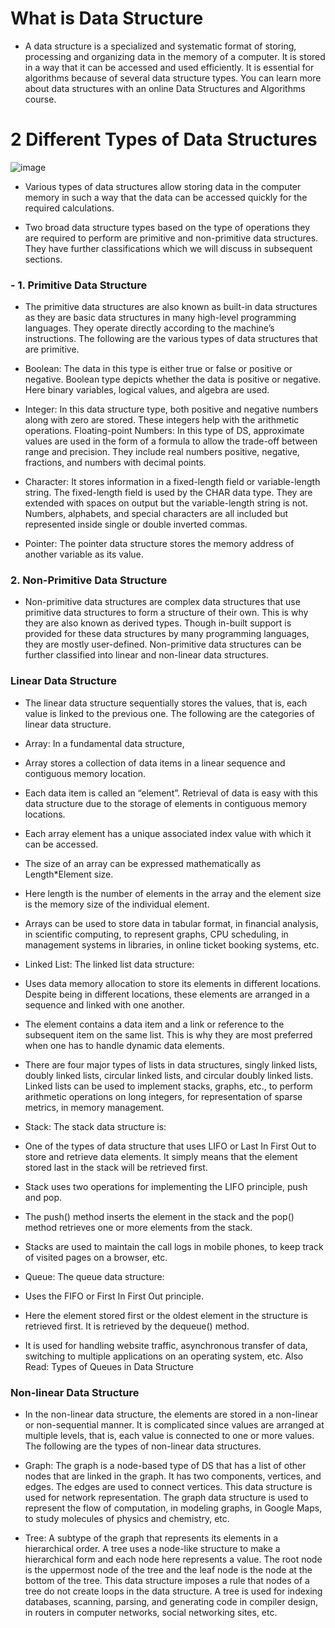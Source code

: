 # What is Data Structure
- A data structure is a specialized and systematic format of storing, processing and organizing data in the memory of a computer. It is stored in a way that it can be 
  accessed and used efficiently. It is essential for algorithms because of several data structure types. You can learn more about data structures with an online Data 
  Structures and Algorithms course.



# 2 Different Types of Data Structures
![image](https://github.com/Gurupatil0003/DSA_Tutorial/assets/110026505/1ba44524-201e-43fe-bac3-8f4ac5239030)


- Various types of data structures allow storing data in the computer memory in such a way that the data can be accessed quickly for the required calculations. 

- Two broad data structure types based on the type of operations they are required to perform are primitive and non-primitive data structures. They have further 
 classifications which we will discuss in subsequent sections. 

### - 1. Primitive Data Structure
- The primitive data structures are also known as built-in data structures as they are basic data structures in many high-level programming languages. They operate 
  directly according to the machine’s instructions. The following are the various types of data structures that are primitive. 

- Boolean: The data in this type is either true or false or positive or negative. Boolean type depicts whether the data is positive or negative. Here binary 
 variables, logical values, and algebra are used. 
- Integer: In this data structure type, both positive and negative numbers along with zero are stored. These integers help with the arithmetic operations. 
 Floating-point Numbers: In this type of DS, approximate values are used in the form of a formula to allow the trade-off between range and precision. They include 
 real numbers positive, negative, fractions, and numbers with decimal points. 
- Character: It stores information in a fixed-length field or variable-length string. The fixed-length field is used by the CHAR data type. They are extended with 
 spaces on output but the variable-length string is not. Numbers, alphabets, and special characters are all included but represented inside single or double 
 inverted commas. 
- Pointer: The pointer data structure stores the memory address of another variable as its value. 
### 2. Non-Primitive Data Structure
- Non-primitive data structures are complex data structures that use primitive data structures to form a structure of their own. This is why they are also known as 
 derived types. Though in-built support is provided for these data structures by many programming languages, they are mostly user-defined. Non-primitive data 
 structures can be further classified into linear and non-linear data structures. 

### Linear Data Structure
- The linear data structure sequentially stores the values, that is, each value is linked to the previous one. The following are the categories of linear data 
 structure. 

- Array: In a fundamental data structure,
- Array stores a collection of data items in a linear sequence and contiguous memory location.
- Each data item is called an “element”. Retrieval of data is easy with this data structure due to the storage of elements in contiguous memory locations. 
- Each array element has a unique associated index value with which it can be accessed. 
- The size of an array can be expressed mathematically as Length*Element size. 
- Here length is the number of elements in the array and the element size is the memory size of the individual element. 
- Arrays can be used to store data in tabular format, in financial analysis, in scientific computing, to represent graphs, CPU scheduling, in management systems 
 in libraries, in online ticket booking systems, etc. 
- Linked List: The linked list data structure:
- Uses data memory allocation to store its elements in different locations. Despite being in different locations, these elements are arranged in a sequence and 
 linked with one another. 
- The element contains a data item and a link or reference to the subsequent item on the same list. This is why they are most preferred when one has to handle 
 dynamic data elements. 
- There are four major types of lists in data structures, singly linked lists, doubly linked lists, circular linked lists, and circular doubly linked lists. 
  Linked lists can be used to implement stacks, graphs, etc., to perform arithmetic operations on long integers, for representation of sparse metrics, in memory 
  management.
- Stack: The stack data structure is:
- One of the types of data structure that uses LIFO or Last In First Out to store and retrieve data elements. It simply means that the element stored last in the 
  stack will be retrieved first.
- Stack uses two operations for implementing the LIFO principle, push and pop.
- The push() method inserts the element in the stack and the pop() method retrieves one or more elements from the stack. 
- Stacks are used to maintain the call logs in mobile phones, to keep track of visited pages on a browser, etc. 
- Queue: The queue data structure:
- Uses the FIFO or First In First Out principle. 
- Here the element stored first or the oldest element in the structure is retrieved first. It is retrieved by the dequeue() method. 
- It is used for handling website traffic, asynchronous transfer of data, switching to multiple applications on an operating system, etc. 
  Also Read: Types of Queues in Data Structure

### Non-linear Data Structure
- In the non-linear data structure, the elements are stored in a non-linear or non-sequential manner. It is complicated since values are arranged at multiple 
 levels, that is, each value is connected to one or more values. The following are the types of non-linear data structures. 

- Graph: The graph is a node-based type of DS that has a list of other nodes that are linked in the graph. It has two components, vertices, and edges. The edges 
 are used to connect vertices. This data structure is used for network representation. The graph data structure is used to represent the flow of computation, in 
 modeling graphs, in Google Maps, to study molecules of physics and chemistry, etc.
- Tree: A subtype of the graph that represents its elements in a hierarchical order. A tree uses a node-like structure to make a hierarchical form and each node 
 here represents a value. The root node is the uppermost node of the tree and the leaf node is the node at the bottom of the tree. This data structure imposes a 
 rule that nodes of a tree do not create loops in the data structure. A tree is used for indexing databases, scanning, parsing, and generating code in compiler 
 design, in routers in computer networks, social networking sites, etc. 
